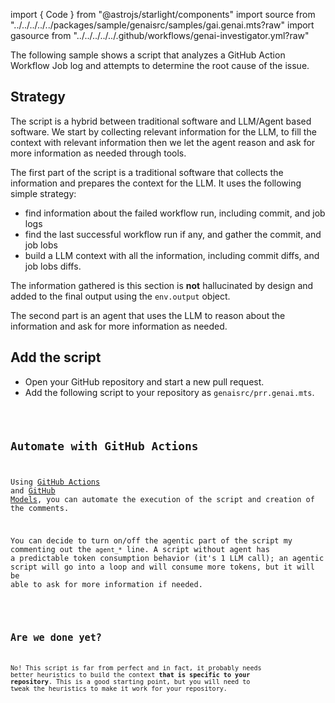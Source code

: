 import { Code } from "@astrojs/starlight/components"
import source from "../../../../../packages/sample/genaisrc/samples/gai.genai.mts?raw"
import gasource from "../../../../../.github/workflows/genai-investigator.yml?raw"

The following sample shows a script that analyzes a GitHub Action Workflow Job log and attempts to determine the root cause of the issue.

## Strategy

The script is a hybrid between traditional software and LLM/Agent based software. We start by collecting relevant information for the LLM, to fill the context with relevant information
then we let the agent reason and ask for more information as needed through tools.

The first part of the script is a traditional software that collects the information
and prepares the context for the LLM. It uses the following simple strategy:

- find information about the failed workflow run, including commit, and job logs
- find the last successful workflow run if any, and gather the commit, and job lobs
- build a LLM context with all the information, including commit diffs, and job lobs diffs.

The information gathered is this section is **not** hallucinated by design and added to the final output using the `env.output` object.

The second part is an agent that uses the LLM to reason about the information and ask for more information as needed.

## Add the script

- Open your GitHub repository and start a new pull request.
- Add the following script to your repository as `genaisrc/prr.genai.mts`.

<Code code={source} wrap={true} lang="ts" title="gai.genai.mts" />

## Automate with GitHub Actions

Using [GitHub Actions](https://docs.github.com/en/actions) and [GitHub Models](https://docs.github.com/en/github-models),
you can automate the execution of the script and creation of the comments.

You can decide to turn on/off the agentic part of the script my commenting out the `agent_*` line.
A script without agent has a predictable token consumption behavior (it's 1 LLM call);
an agentic script will go into a loop and will consume more tokens, but it will be able to ask for more information if needed.

<Code code={gasource} wrap={true} lang="yaml" title="gai.yml" />

## Are we done yet?

No! This script is far from perfect and in fact, it probably needs better heuristics to build the context **that is specific to your repository**.
This is a good starting point, but you will need to tweak the heuristics to make it work for your repository.